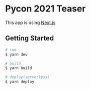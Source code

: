 # Pycon 2021 Teaser

This app is using [Next.js](https://nextjs.org/)

## Getting Started

```bash
# run
$ yarn dev

# build
$ yarn build

# deploy(serverless)
$ yarn deploy
```
